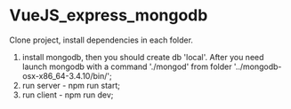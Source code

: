 # VueJS_express_mongodb

Clone project, install dependencies in each folder.

1. install mongodb, then you should create db 'local'. After you need launch mongodb with a command './mongod' 
from folder '../mongodb-osx-x86_64-3.4.10/bin/';
2. run server - npm run start;
3. run client - npm run dev;
